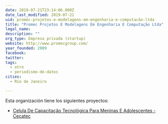 ```yaml
---
date: 2019-07-21T23:14:06.000Z
date_last_modified: 2019-07-21
uid: promec-projetos-e-modelagens-em-engenharia-e-computacão-ltda
title: "Promec Projetos E Modelagens Em Engenharia E Computação Ltda"
legal_name: 
description: ""
org_type: Empresa privada (startup)
website: http://www.promecgroup.com/
year_founded: 2009
facebook: 
twitter: 
tags:
  - otro
  - periodismo-de-datos
cities: 
  - Río de Janeiro

---
```


Esta organización tiene los siguientes proyectos:

- [Celula De Capacitação Tecnológica Para Meninas E Adolescentes - Cecatec](/proyectos/celula-de-capacitacão-tecnologica-para-meninas-e-adolescentes-cecatec)
